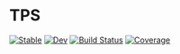 # TPS

[![Stable](https://img.shields.io/badge/docs-stable-blue.svg)](https://JamieMair.github.io/TPS.jl/stable)
[![Dev](https://img.shields.io/badge/docs-dev-blue.svg)](https://JamieMair.github.io/TPS.jl/dev)
[![Build Status](https://github.com/JamieMair/TPS.jl/workflows/CI/badge.svg)](https://github.com/JamieMair/TPS.jl/actions)
[![Coverage](https://codecov.io/gh/JamieMair/TPS.jl/branch/master/graph/badge.svg)](https://codecov.io/gh/JamieMair/TPS.jl)
